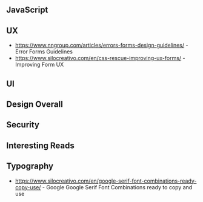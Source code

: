 
## JavaScript

## UX

- https://www.nngroup.com/articles/errors-forms-design-guidelines/ - Error Forms Guidelines
- https://www.silocreativo.com/en/css-rescue-improving-ux-forms/ - Improving Form UX

## UI

## Design Overall

## Security

##  Interesting Reads

## Typography

- https://www.silocreativo.com/en/google-serif-font-combinations-ready-copy-use/ -  Google Google Serif Font Combinations ready to copy and use